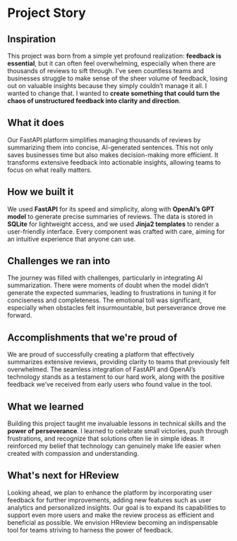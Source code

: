 # Project Story

## Inspiration

This project was born from a simple yet profound realization: **feedback is essential**, but it can often feel overwhelming, especially when there are thousands of reviews to sift through. I’ve seen countless teams and businesses struggle to make sense of the sheer volume of feedback, losing out on valuable insights because they simply couldn’t manage it all. I wanted to change that. I wanted to **create something that could turn the chaos of unstructured feedback into clarity and direction**.

## What it does

Our FastAPI platform simplifies managing thousands of reviews by summarizing them into concise, AI-generated sentences. This not only saves businesses time but also makes decision-making more efficient. It transforms extensive feedback into actionable insights, allowing teams to focus on what really matters.

## How we built it

We used **FastAPI** for its speed and simplicity, along with **OpenAI’s GPT model** to generate precise summaries of reviews. The data is stored in **SQLite** for lightweight access, and we used **Jinja2 templates** to render a user-friendly interface. Every component was crafted with care, aiming for an intuitive experience that anyone can use.

## Challenges we ran into

The journey was filled with challenges, particularly in integrating AI summarization. There were moments of doubt when the model didn’t generate the expected summaries, leading to frustrations in tuning it for conciseness and completeness. The emotional toll was significant, especially when obstacles felt insurmountable, but perseverance drove me forward.

## Accomplishments that we're proud of

We are proud of successfully creating a platform that effectively summarizes extensive reviews, providing clarity to teams that previously felt overwhelmed. The seamless integration of FastAPI and OpenAI’s technology stands as a testament to our hard work, along with the positive feedback we’ve received from early users who found value in the tool.

## What we learned

Building this project taught me invaluable lessons in technical skills and the **power of perseverance**. I learned to celebrate small victories, push through frustrations, and recognize that solutions often lie in simple ideas. It reinforced my belief that technology can genuinely make life easier when created with compassion and understanding.

## What's next for HReview

Looking ahead, we plan to enhance the platform by incorporating user feedback for further improvements, adding new features such as user analytics and personalized insights. Our goal is to expand its capabilities to support even more users and make the review process as efficient and beneficial as possible. We envision HReview becoming an indispensable tool for teams striving to harness the power of feedback.

